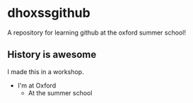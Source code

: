 # dhoxssgithub
A repository for learning github at the oxford summer school!

## History is awesome
I made this in a workshop.

* I'm at Oxford
  * At the summer school
  
